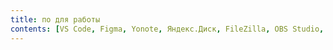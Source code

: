 ```yaml
---
title: по для работы
contents: [VS Code, Figma, Yonote, Яндекс.Диск, FileZilla, OBS Studio, Adobe Premiere Pro]
---
```

